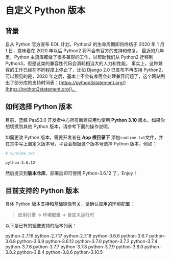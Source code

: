 # 自定义 Python 版本

## 背景

自从 Python 官方宣布 EOL 计划，Python2 的生命周期即将终结于 2020 年 1 月 1 日，意味着在 2020 年以后 Python2 将不会有官方的支持和修复。
最近的几年里，Python 主流库都做了很多兼容的工作，以帮助我们从 Python2 迁移到 Python3，但是这类的兼容性代码会消耗相当大的人力和性能。
事实上，这种兼容的工作已经在不同程度上停止了，比如 Django 2.0 已宣布不再支持 Python2，可以预见的是，2020 年之后，基本上不会有库再会处理兼容问题了，这个网站列出了部分库的支持时间表：[https://python3statement.org/](https://python3statement.org/)。

## 如何选择 Python 版本

目前，蓝鲸 PaaS3.0 开发者中心所有新建应用均使用 **Python 3.10** 版本。如果你想切换到其他 Python 版本，请参考下面的操作说明。

如需更改 Python 版本，需要开发者在 **App 根目录下** 添加`runtime.txt`文件，并在其中写上自定义版本号，平台会根据这个版本号选择 Python 版本，例如：

```bash
# runtime.txt

python-3.6.12
```

然后提交到**版本仓库**，部署后即可使用 Python-3.6.12 了，Enjoy！

## 目前支持的 Python 版本

具体 Python 版本支持和基础镜像有关，请确认应用的环境配置：

> 应用引擎 -> 环境配置 -> 自定义运行时

以下是已有的镜像支持的版本列表：

python-2.7.16
python-2.7.17
python-2.7.18
python-3.6.6
python-3.6.7
python-3.6.8
python-3.6.9
python-3.6.12
python-3.7.0
python-3.7.2
python-3.7.4
python-3.7.6
python-3.7.7
python-3.7.8
python-3.7.9
python-3.8.0
python-3.8.2
python-3.8.4
python-3.8.6
python-3.10.5
